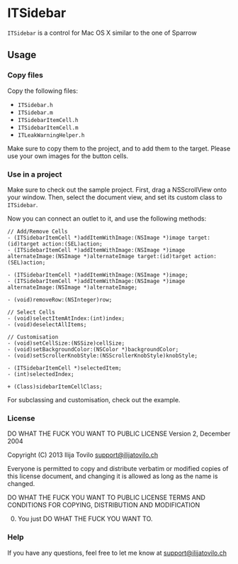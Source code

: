 ITSidebar
=========

`ITSidebar` is a control for Mac OS X similar to the one of Sparrow

Usage
-----

### Copy files

Copy the following files:

* `ITSidebar.h`
* `ITSidebar.m`
* `ITSidebarItemCell.h`
* `ITSidebarItemCell.m`
* `ITLeakWarningHelper.h`

Make sure to copy them to the project, and to add them to the target.
Please use your own images for the button cells.

### Use in a project

Make sure to check out the sample project.
First, drag a NSScrollView onto your window.
Then, select the document view, and set its custom class to `ITSidebar`.

Now you can connect an outlet to it, and use the following methods:

	// Add/Remove Cells
	- (ITSidebarItemCell *)addItemWithImage:(NSImage *)image target:(id)target action:(SEL)action;
	- (ITSidebarItemCell *)addItemWithImage:(NSImage *)image alternateImage:(NSImage *)alternateImage target:(id)target action:(SEL)action;
	
	- (ITSidebarItemCell *)addItemWithImage:(NSImage *)image;
	- (ITSidebarItemCell *)addItemWithImage:(NSImage *)image alternateImage:(NSImage *)alternateImage;
	
	- (void)removeRow:(NSInteger)row;
	
	// Select Cells
	- (void)selectItemAtIndex:(int)index;
	- (void)deselectAllItems;
	
	// Customisation
	- (void)setCellSize:(NSSize)cellSize;
	- (void)setBackgroundColor:(NSColor *)backgroundColor;
	- (void)setScrollerKnobStyle:(NSScrollerKnobStyle)knobStyle;
	
	- (ITSidebarItemCell *)selectedItem;
	- (int)selectedIndex;
	
	+ (Class)sidebarItemCellClass;
	
For subclassing and customisation, check out the example.
    
### License

DO WHAT THE FUCK YOU WANT TO PUBLIC LICENSE 
Version 2, December 2004 

Copyright (C) 2013 Ilija Tovilo <support@ilijatovilo.ch> 

Everyone is permitted to copy and distribute verbatim or modified 
copies of this license document, and changing it is allowed as long 
as the name is changed. 

DO WHAT THE FUCK YOU WANT TO PUBLIC LICENSE 
TERMS AND CONDITIONS FOR COPYING, DISTRIBUTION AND MODIFICATION 

0. You just DO WHAT THE FUCK YOU WANT TO.

### Help

If you have any questions, feel free to let me know at support@ilijatovilo.ch
